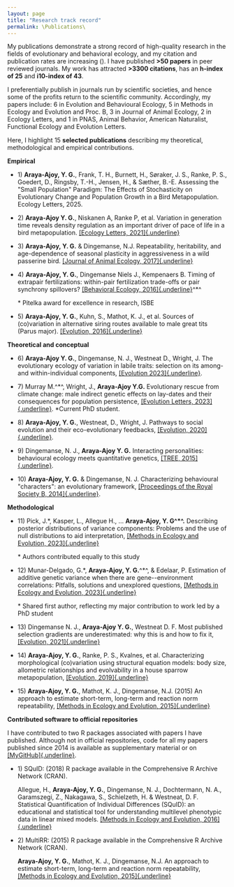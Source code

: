 ```yaml
---
layout: page
title: "Research track record"
permalink: \Publications\
---
```


My publications demonstrate a strong record of high-quality research in
the fields of evolutionary and behavioral ecology, and my citation and
publication rates are increasing
([](https://scholar.google.com/citations?hl=en&user=q4pwMVIAAAAJ)). I
have published **\>50 papers** in peer reviewed journals. My work has
attracted **\>3300 citations**, has an **h-index of 25** and **i10-index
of 43**.

I preferentially publish in journals run by scientific societies, and
hence some of the profits return to the scientific community.
Accordingly, my papers include: 6 in Evolution and Behavioural Ecology,
5 in Methods in Ecology and Evolution and Proc. B, 3 in Journal of
Animal Ecology, 2 in Ecology Letters, and 1 in PNAS, Animal Behavior,
American Naturalist, Functional Ecology and Evolution Letters.

Here, I highlight 15 **selected publications** describing my
theoretical, methodological and empirical contributions.

**Empirical**

-   1\) **Araya-Ajoy, Y. G.**, Frank, T. H., Burnett, H., Søraker, J.
    S., Ranke, P. S., Goedert, D., Ringsby, T.-H., Jensen, H., & Sæther,
    B.-E. Assessing the \"Small Population\" Paradigm: The Effects of
    Stochasticity on Evolutionary Change and Population Growth in a Bird
    Metapopulation. Ecology Letters, 2025.

-   2\) **Araya-Ajoy Y. G.**, Niskanen A, Ranke P, et al. Variation in
    generation time reveals density regulation as an important driver of
    pace of life in a bird metapopulation. [[Ecology Letters,
    2021]{.underline}](https://doi.org/10.1111/ele.13835)

-   3\) **Araya-Ajoy, Y. G.** & Dingemanse, N.J. Repeatability,
    heritability, and age-dependence of seasonal plasticity in
    aggressiveness in a wild passerine bird. [[Journal of Animal
    Ecology,
    2017]{.underline}]( https://doi.org/10.1111/1365-2656.12621)

-   4\) **Araya-Ajoy, Y. G.**, Dingemanse Niels J., Kempenaers B. Timing
    of extrapair fertilizations: within-pair fertilization trade-offs or
    pair synchrony spillovers? [[Behavioral Ecology,
    2016]{.underline}](https://doi.org/10.1093/beheco/arv187)^\*^

    \* Pitelka award for excellence in research, ISBE

-   5\) **Araya-Ajoy, Y. G.**, Kuhn, S., Mathot, K. J., et al. Sources
    of (co)variation in alternative siring routes available to male
    great tits (Parus major). [[Evolution,
    2016]{.underline}](https://doi.org/10.1111/evo.13024)

**Theoretical and conceptual**

-   6\) **Araya-Ajoy Y. G.**, Dingemanse, N. J., Westneat D., Wright, J.
    The evolutionary ecology of variation in labile traits: selection on
    its among- and within-individual components, [[Evolution
    2023]{.underline}](https://doi.org/10.1093/evolut/qpad136).

-   7\) Murray M.^\*^, Wright, J., **Araya-Ajoy Y.G.** Evolutionary
    rescue from climate change: male indirect genetic effects on
    lay-dates and their consequences for population persistence,
    [[Evolution Letters,
    2023]{.underline}](https://doi.org/10.1093/evlett/qrad022).
    \*Current PhD student.

-   8\) **Araya-Ajoy, Y. G.**, Westneat, D., Wright, J. Pathways to
    social evolution and their eco-evolutionary feedbacks, [[Evolution,
    2020]{.underline}](https://doi.org/10.1111/evo.14054).

-   9\) Dingemanse, N. J., **Araya-Ajoy Y. G.** Interacting
    personalities: behavioural ecology meets quantitative genetics,
    [[TREE,
    2015]{.underline}](https://doi.org/10.1016/j.tree.2014.12.002).

-   10\) **Araya-Ajoy, Y. G.** & Dingemanse, N. J. Characterizing
    behavioural "characters": an evolutionary framework, [[Proceedings
    of the Royal Society B,
    2014]{.underline}](https://doi.org/10.1098/rspb.2013.2645).

**Methodological**

-   11\) Pick, J.\*, Kasper, L., Allegue H., ... **Araya-Ajoy, Y.
    G^\*^.** Describing posterior distributions of variance components:
    Problems and the use of null distributions to aid interpretation,
    [[Methods in Ecology and Evolution,
    2023]{.underline}](https://doi.org/10.1111/2041-210X.14200)

    \* Authors contributed equally to this study

-   12\) Munar-Delgado, G.\*, **Araya-Ajoy, Y. G.**^\*^, & Edelaar, P.
    Estimation of additive genetic variance when there are
    gene--environment correlations: Pitfalls, solutions and unexplored
    questions, [[Methods in Ecology and Evolution,
    2023]{.underline}]( https://doi.org/10.1111/2041-210X.14098)

    \* Shared first author, reflecting my major contribution to work led
    by a PhD student

-   13\) Dingemanse N. J., **Araya-Ajoy Y. G.**, Westneat D. F. Most
    published selection gradients are underestimated: why this is and
    how to fix it, [[Evolution,
    2021]{.underline}]( https://doi.org/10.1111/evo.14198)

-   14\) **Araya-Ajoy, Y. G.**, Ranke, P. S., Kvalnes, et al.
    Characterizing morphological (co)variation using structural equation
    models: body size, allometric relationships and evolvability in a
    house sparrow metapopulation, [[Evolution,
    2019]{.underline}](https://doi.org/10.1111/evo.13668)

-   15\) **Araya-Ajoy, Y. G.**, Mathot, K. J., Dingemanse, N.J. (2015)
    An approach to estimate short-term, long-term and reaction norm
    repeatability, [[Methods in Ecology and Evolution,
    2015]{.underline}]( https://doi.org/10.1111/2041-210X.12430)

**Contributed software to official repositories**

I have contributed to two R packages associated with papers I have
published. Although not in official repositories, code for all my papers
published since 2014 is available as supplementary material or on
[[MyGitHub]{.underline}](https://github.com/YimenAraya-Ajoy).

-   1\) SQuID: (2018) R package available in the Comprehensive R Archive
    Network (CRAN).

    Allegue, H., **Araya-Ajoy, Y. G.**, Dingemanse, N. J.,
    Dochtermann, N. A., Garamszegi, Z., Nakagawa, S., Schielzeth, H. &
    Westneat, D. F. Statistical Quantification of Individual Differences
    (SQuID): an educational and statistical tool for understanding
    multilevel phenotypic data in linear mixed models. [[Methods in
    Ecology and Evolution,
    2016]{.underline}]( https://doi.org/10.1111/2041-210X.12659)

-   2\) MultiRR: (2015) R package available in the Comprehensive R
    Archive Network (CRAN).

    **Araya-Ajoy, Y. G.**, Mathot, K. J., Dingemanse, N.J. An approach
    to estimate short-term, long-term and reaction norm repeatability,
    [[Methods in Ecology and Evolution,
    2015]{.underline}]( https://doi.org/10.1111/2041-210X.12430)


